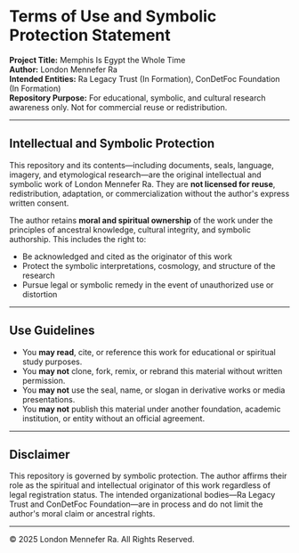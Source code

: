 # Terms of Use and Symbolic Protection Statement

**Project Title:** Memphis Is Egypt the Whole Time  
**Author:** London Mennefer Ra  
**Intended Entities:** Ra Legacy Trust (In Formation), ConDetFoc Foundation (In Formation)  
**Repository Purpose:** For educational, symbolic, and cultural research awareness only. Not for commercial reuse or redistribution.

---

## Intellectual and Symbolic Protection

This repository and its contents—including documents, seals, language, imagery, and etymological research—are the original intellectual and symbolic work of London Mennefer Ra. They are **not licensed for reuse**, redistribution, adaptation, or commercialization without the author's express written consent.

The author retains **moral and spiritual ownership** of the work under the principles of ancestral knowledge, cultural integrity, and symbolic authorship. This includes the right to:

- Be acknowledged and cited as the originator of this work
- Protect the symbolic interpretations, cosmology, and structure of the research
- Pursue legal or symbolic remedy in the event of unauthorized use or distortion

---

## Use Guidelines

- You **may read**, cite, or reference this work for educational or spiritual study purposes.
- You **may not** clone, fork, remix, or rebrand this material without written permission.
- You **may not** use the seal, name, or slogan in derivative works or media presentations.
- You **may not** publish this material under another foundation, academic institution, or entity without an official agreement.

---

## Disclaimer

This repository is governed by symbolic protection. The author affirms their role as the spiritual and intellectual originator of this work regardless of legal registration status. The intended organizational bodies—Ra Legacy Trust and ConDetFoc Foundation—are in process and do not limit the author's moral claim or ancestral rights.

---

© 2025 London Mennefer Ra. All Rights Reserved.  
